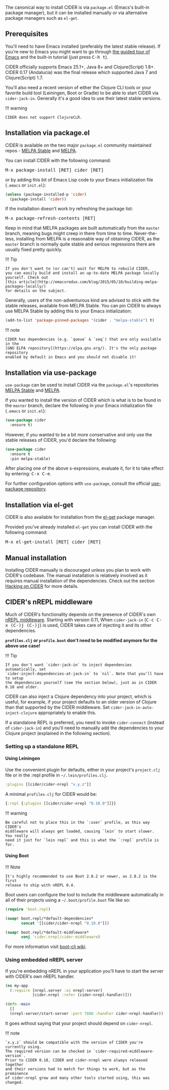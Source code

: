 The canonical way to install CIDER is via `package.el` (Emacs's built-in package
manager), but it can be installed manually or via alternative package managers such
as `el-get`.

## Prerequisites

You'll need to have Emacs installed (preferably the latest stable
release). If you're new to Emacs you might want to go through
[the guided tour of Emacs](https://www.gnu.org/software/emacs/tour/index.html)
and the built-in tutorial (just press <kbd>C-h t</kbd>).

CIDER officially supports Emacs 25.1+, Java 8+ and Clojure(Script)
1.8+.  CIDER 0.17 (Andalucía) was the final release which supported
Java 7 and Clojure(Script) 1.7.

You'll also need a recent version of either the Clojure CLI tools or your
favorite build tool (Leiningen, Boot or Gradle) to be able to start CIDER via
`cider-jack-in`. Generally it's a good idea to use their latest stable versions.

!!! warning

    CIDER does not support ClojureCLR.

## Installation via package.el

CIDER is available on the two major `package.el` community
maintained repos -
[MELPA Stable](http://stable.melpa.org)
and [MELPA](http://melpa.org).

You can install CIDER with the following command:

<kbd>M-x package-install [RET] cider [RET]</kbd>

or by adding this bit of Emacs Lisp code to your Emacs initialization file
(`.emacs` or `init.el`):

```el
(unless (package-installed-p 'cider)
  (package-install 'cider))
```

If the installation doesn't work try refreshing the package list:

<kbd>M-x package-refresh-contents [RET]</kbd>

Keep in mind that MELPA packages are built automatically from
the `master` branch, meaning bugs might creep in there from time to
time. Never-the-less, installing from MELPA is a reasonable way of
obtaining CIDER, as the `master` branch is normally quite stable
and serious regressions there are usually fixed pretty quickly.

!!! Tip

    If you don't want to (or can't) wait for MELPA to rebuild CIDER,
    you can easily build and install an up-to-date MELPA package locally yourself. Check out
    [this article](http://emacsredux.com/blog/2015/05/10/building-melpa-packages-locally/)
    for details on the subject.

Generally, users of the non-adventurous kind are advised to stick
with the stable releases, available from MELPA Stable.
You can pin CIDER to always use MELPA
Stable by adding this to your Emacs initialization:

```el
(add-to-list 'package-pinned-packages '(cider . "melpa-stable") t)
```

!!! note

    CIDER has dependencies (e.g. `queue` & `seq`) that are only available in the
    [GNU ELPA repository](https://elpa.gnu.org/). It's the only package repository
    enabled by default in Emacs and you should not disable it!

## Installation via use-package

`use-package` can be used to install CIDER via the `package.el`'s repositories
[MELPA Stable](http://stable.melpa.org) and [MELPA](http://melpa.org).

If you wanted to install the version of CIDER which is what is to be found in
the `master` branch, declare the following in your Emacs initialization file
(`.emacs` or `init.el`):

```el
(use-package cider
  :ensure t)
```

However, if you wanted to be a bit more conservative and only use the stable
releases of CIDER, you'd declare the following:

```el
(use-package cider
  :ensure t
  :pin melpa-stable)
```

After placing one of the above s-expressions, evaluate it, for it to take effect
by entering: <kbd>C-x C-e</kbd>.

For further configuration options with `use-package`, consult the
official [use-package repository](https://github.com/jwiegley/use-package).


## Installation via el-get

CIDER is also available for installation from
the [el-get](https://github.com/dimitri/el-get) package manager.

Provided you've already installed `el-get` you can install CIDER with the
following command:

<kbd>M-x el-get-install [RET] cider [RET]</kbd>

## Manual installation

Installing CIDER manually is discouraged unless you plan to work with CIDER's
codebase. The manual installation is relatively involved as it requires manual
installation of the dependencies. Check out the section
[Hacking on CIDER](hacking_on_cider.md) for more details.

## CIDER's nREPL middleware

Much of CIDER's functionality depends on the presence of CIDER's own
[nREPL
middleware](https://github.com/clojure-emacs/cider-nrepl). Starting
with version 0.11, When `cider-jack-in` (<kbd>C-c C-x (C-)j (C-)j</kbd>) is used,
CIDER takes care of injecting it and its other dependencies.

**`profiles.clj` or `profile.boot` don't need to be modified anymore for the above use case!**

!!! Tip

    If you don't want `cider-jack-in` to inject dependencies automatically, set
    `cider-inject-dependencies-at-jack-in` to `nil`. Note that you'll have to setup
    the dependencies yourself (see the section below), just as in CIDER 0.10 and older.

CIDER can also inject a Clojure dependency into your project, which is useful,
for example, if your project defaults to an older version of Clojure than that
supported by the CIDER middleware. Set `cider-jack-in-auto-inject-clojure`
appropriately to enable this.

If a standalone REPL is preferred, you need to invoke `cider-connect` (instead
of `cider-jack-in`) and you'll need to manually add the dependencies to your
Clojure project (explained in the following section).

### Setting up a standalone REPL

#### Using Leiningen

Use the convenient plugin for defaults, either in your project's
`project.clj` file or in the :repl profile in `~/.lein/profiles.clj`.

```clojure
:plugins [[cider/cider-nrepl "x.y.z"]]
```

A minimal `profiles.clj` for CIDER would be:

```clojure
{:repl {:plugins [[cider/cider-nrepl "0.18.0"]]}}
```

!!! warning

    Be careful not to place this in the `:user` profile, as this way CIDER's
    middleware will always get loaded, causing `lein` to start slower.  You really
    need it just for `lein repl` and this is what the `:repl` profile is for.

#### Using Boot

!!! Note

    It's highly recommended to use Boot 2.8.2 or newer, as 2.8.2 is the first
    release to ship with nREPL 0.4.

Boot users can configure the tool to include the middleware automatically in
all of their projects using a `~/.boot/profile.boot` file like so:

```clojure
(require 'boot.repl)

(swap! boot.repl/*default-dependencies*
       concat '[[cider/cider-nrepl "0.18.0"]])

(swap! boot.repl/*default-middleware*
       conj 'cider.nrepl/cider-middleware)
```

For more information visit [boot-clj wiki](https://github.com/boot-clj/boot/wiki/Cider-REPL).

### Using embedded nREPL server

If you're embedding nREPL in your application you'll have to start the
server with CIDER's own nREPL handler.

```clojure
(ns my-app
  (:require [nrepl.server :as nrepl-server]
            [cider.nrepl :refer (cider-nrepl-handler)]))

(defn -main
  []
  (nrepl-server/start-server :port 7888 :handler cider-nrepl-handler))
```

It goes without saying that your project should depend on `cider-nrepl`.

!!! note

    `x.y.z` should be compatible with the version of CIDER you're currently using.
    The required version can be checked in `cider-required-middleware-version`.
    Prior to CIDER 0.18, CIDER and cider-nrepl were always released together
    and their versions had to match for things to work, but as the prominence
    of cider-nrepl grew and many other tools started using, this was changed.
